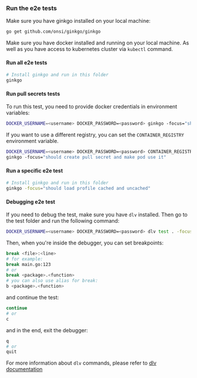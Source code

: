 ### Run the e2e tests

Make sure you have ginkgo installed on your local machine:
```sh
go get github.com/onsi/ginkgo/ginkgo
```
Make sure you have docker installed and running on your local machine.
As well as you have access to kubernetes cluster via `kubectl` command.

#### Run all e2e tests
```sh
# Install ginkgo and run in this folder
ginkgo
```

#### Run pull secrets tests
To run this test, you need to provide docker credentials in environment variables:
```sh
DOCKER_USERNAME=<username> DOCKER_PASSWORD=<password> ginkgo -focus="should create pull secret and make pod use it"
```

If you want to use a different registry, you can set the `CONTAINER_REGISTRY` environment variable.
```sh
DOCKER_USERNAME=<username> DOCKER_PASSWORD=<password> CONTAINER_REGISTRY=<registry> \
ginkgo -focus="should create pull secret and make pod use it"
```

#### Run a specific e2e test
```sh
# Install ginkgo and run in this folder
ginkgo -focus="should load profile cached and uncached"
```

#### Debugging e2e test
If you need to debug the test, make sure you have `dlv` installed.
Then go to the test folder and run the following command:
```sh
DOCKER_USERNAME=<username> DOCKER_PASSWORD=<password> dlv test . -focus="should create pull secret and make pod use it"
```
Then, when you're inside the debugger, you can set breakpoints:
```sh
break <file>:<line>
# for example:
break main.go:123
# or
break <package>.<function>
# you can also use alias for break:
b <package>.<function>
```
and continue the test:
```sh
continue
# or
c
```
and in the end, exit the debugger:
```sh
q
# or
quit
```
For more information about `dlv` commands, please refer to [dlv documentation](https://github.com/go-delve/delve/tree/master/Documentation/cli)
